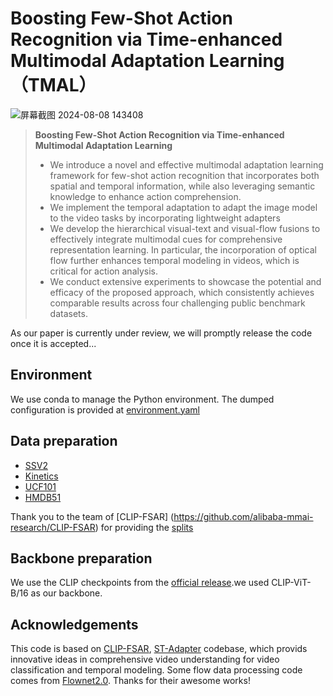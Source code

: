 # Boosting Few-Shot Action Recognition via Time-enhanced Multimodal Adaptation Learning（TMAL）


![屏幕截图 2024-08-08 143408](https://github.com/user-attachments/assets/a1719c3a-66da-4666-9a72-e540e3a11324)
> **Boosting Few-Shot Action Recognition via Time-enhanced Multimodal Adaptation Learning**<br>
>
>
>
>
>* We introduce a novel and effective multimodal adaptation learning framework for few-shot action recognition that incorporates both spatial and temporal information, while also leveraging semantic knowledge to enhance action comprehension.
>* We implement the temporal adaptation to adapt the image model to the video tasks by incorporating lightweight adapters
>* We develop the hierarchical visual-text and visual-flow fusions to effectively integrate multimodal cues for comprehensive representation learning. In particular, the incorporation of optical flow further enhances temporal modeling in videos, which is critical for action analysis.
>* We conduct extensive experiments to showcase the potential and efficacy of the proposed approach, which consistently achieves comparable results across four challenging public benchmark datasets.
>
>

As our paper is currently under review, we will promptly release the code once it is accepted...
## Environment

We use conda to manage the Python environment. The dumped configuration is provided at [environment.yaml](environment.yaml)

## Data preparation

- [SSV2](https://20bn.com/datasets/something-something#download)
- [Kinetics](https://github.com/Showmax/kinetics-downloader)
- [UCF101](https://www.crcv.ucf.edu/data/UCF101.php)
- [HMDB51](https://serre-lab.clps.brown.edu/resource/hmdb-a-large-human-motion-database/#Downloads)

Thank you to the team of [CLIP-FSAR] (https://github.com/alibaba-mmai-research/CLIP-FSAR) for providing the [splits](configs/projects/CLIPFSAR)

## Backbone preparation

We use the CLIP checkpoints from the [official release](https://github.com/openai/CLIP/blob/a9b1bf5920416aaeaec965c25dd9e8f98c864f16/clip/clip.py#L30).we used CLIP-ViT-B/16 as our backbone.

## Acknowledgements

This code is based on [CLIP-FSAR](https://github.com/alibaba-mmai-research/CLIP-FSAR), [ST-Adapter](https://github.com/linziyi96/st-adapter) codebase, which  provids innovative ideas in comprehensive video understanding for video classification and temporal modeling. Some flow data processing code comes from [Flownet2.0](https://github.com/NVIDIA/flownet2-pytorch). Thanks for their awesome works!
